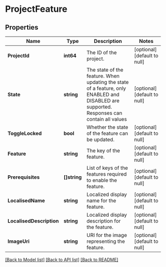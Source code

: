 # ProjectFeature

## Properties
Name | Type | Description | Notes
------------ | ------------- | ------------- | -------------
**ProjectId** | **int64** | The ID of the project. | [optional] [default to null]
**State** | **string** | The state of the feature. When updating the state of a feature, only ENABLED and DISABLED are supported. Responses can contain all values | [optional] [default to null]
**ToggleLocked** | **bool** | Whether the state of the feature can be updated. | [optional] [default to null]
**Feature** | **string** | The key of the feature. | [optional] [default to null]
**Prerequisites** | **[]string** | List of keys of the features required to enable the feature. | [optional] [default to null]
**LocalisedName** | **string** | Localized display name for the feature. | [optional] [default to null]
**LocalisedDescription** | **string** | Localized display description for the feature. | [optional] [default to null]
**ImageUri** | **string** | URI for the image representing the feature. | [optional] [default to null]

[[Back to Model list]](../README.md#documentation-for-models) [[Back to API list]](../README.md#documentation-for-api-endpoints) [[Back to README]](../README.md)

